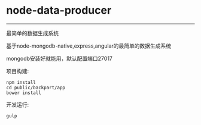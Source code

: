 # node-data-producer
---
最简单的数据生成系统

基于node-mongodb-native,express,angular的最简单的数据生成系统


mongodb安装好就能用，默认配置端口27017

项目构建:
```shell
npm install
cd public/backpart/app
bower install

```

开发运行:
```shell
gulp
```

